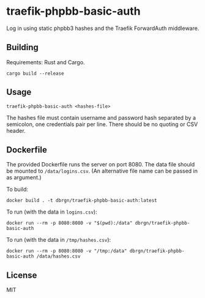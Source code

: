 # traefik-phpbb-basic-auth

Log in using static phpbb3 hashes and the Traefik ForwardAuth middleware.

## Building

Requirements: Rust and Cargo.

    cargo build --release

## Usage

    traefik-phpbb-basic-auth <hashes-file>

The hashes file must contain username and password hash separated by a
semicolon, one credentials pair per line. There should be no quoting or CSV
header.

## Dockerfile

The provided Dockerfile runs the server on port 8080. The data file should be
mounted to `/data/logins.csv`. (An alternative file name can be passed in as
argument.)

To build:

    docker build . -t dbrgn/traefik-phpbb-basic-auth:latest

To run (with the data in `logins.csv`):

    docker run --rm -p 8080:8080 -v "$(pwd):/data" dbrgn/traefik-phpbb-basic-auth

To run (with the data in `/tmp/hashes.csv`):

    docker run --rm -p 8080:8080 -v "/tmp:/data" dbrgn/traefik-phpbb-basic-auth /data/hashes.csv

## License

MIT
